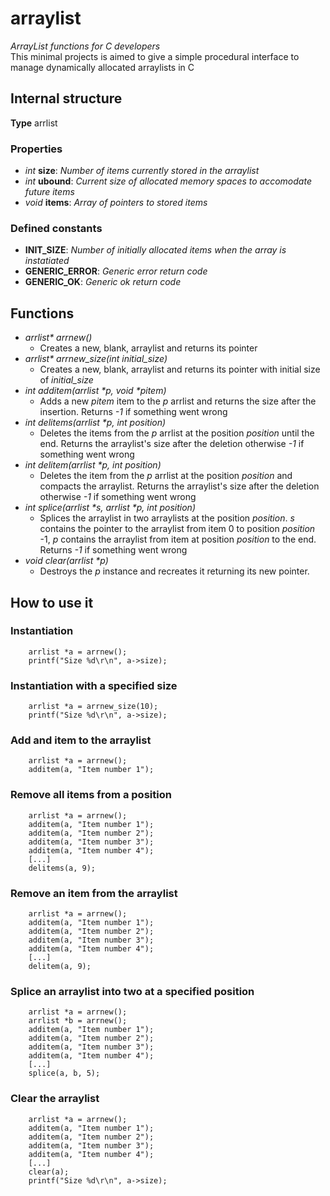 # arraylist
*ArrayList functions for C developers*  
This minimal projects is aimed to give a simple procedural interface to manage dynamically allocated arraylists in C
## Internal structure
**Type** arrlist  
### Properties
* *int* **size**: *Number of items currently stored in the arraylist*
* *int* **ubound**: *Current size of allocated memory spaces to accomodate future items*
* *void* **items**: *Array of pointers to stored items*

### Defined constants
* **INIT_SIZE**: *Number of initially allocated items when the array is instatiated*
* **GENERIC_ERROR**: *Generic error return code*
* **GENERIC_OK**: *Generic ok return code*

## Functions
*  _arrlist* arrnew()_
    * Creates a new, blank, arraylist and returns its pointer
* _arrlist* arrnew_size(int initial_size)_
    * Creates a new, blank, arraylist and returns its pointer with initial size of _initial_size_
* _int additem(arrlist *p, void *pitem)_
    * Adds a new *pitem* item to the *p* arrlist and returns the size after the insertion. Returns _-1_ if something went wrong
* _int delitems(arrlist *p, int position)_
    * Deletes the items from the _p_ arrlist at the position _position_ until the end. Returns the arraylist's size after the deletion otherwise _-1_ if something went wrong
* _int delitem(arrlist *p, int position)_
    * Deletes the item from the _p_ arrlist at the position _position_ and compacts the arraylist. Returns the arraylist's size after the deletion otherwise _-1_ if something went wrong
* _int splice(arrlist *s, arrlist *p, int position)_
    * Splices the arraylist in two arraylists at the position _position_. *s* contains the pointer to the arraylist from item 0 to position _position_ -1, _p_ contains the arraylist from item at position _position_ to the end. Returns _-1_ if something went wrong
* _void clear(arrlist *p)_
    * Destroys the *p* instance and recreates it returning its new pointer.

## How to use it
### Instantiation
```
    arrlist *a = arrnew();
    printf("Size %d\r\n", a->size);
```
### Instantiation with a specified size
```
    arrlist *a = arrnew_size(10);
    printf("Size %d\r\n", a->size);
```
### Add and item to the arraylist
```
    arrlist *a = arrnew();
    additem(a, "Item number 1");
```
### Remove all items from a position
```
    arrlist *a = arrnew();
    additem(a, "Item number 1"); 
    additem(a, "Item number 2"); 
    additem(a, "Item number 3"); 
    additem(a, "Item number 4"); 
    [...]
    delitems(a, 9);
```
### Remove an item from the arraylist
```
    arrlist *a = arrnew();
    additem(a, "Item number 1"); 
    additem(a, "Item number 2"); 
    additem(a, "Item number 3"); 
    additem(a, "Item number 4"); 
    [...]
    delitem(a, 9);
```
### Splice an arraylist into two at a specified position
```
    arrlist *a = arrnew();
    arrlist *b = arrnew();
    additem(a, "Item number 1"); 
    additem(a, "Item number 2"); 
    additem(a, "Item number 3"); 
    additem(a, "Item number 4"); 
    [...]
    splice(a, b, 5);
```
### Clear the arraylist
```
    arrlist *a = arrnew();
    additem(a, "Item number 1"); 
    additem(a, "Item number 2"); 
    additem(a, "Item number 3"); 
    additem(a, "Item number 4"); 
    [...]
    clear(a);
    printf("Size %d\r\n", a->size);
```
